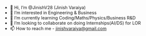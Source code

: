 - 👋 Hi, I’m @JinishV28 (Jinish Varaiya)
- 👀 I’m interested in Engineering & Business
- 🌱 I’m currently learning Coding/Maths/Physics/Business R&D 
- 💞️ I’m looking to collaborate on doing Internships(AI/DS) for LOR
- 📫 How to reach me - jinishvaraiya@gmail.com

<!---
JinishV28/JinishV28 is a ✨ special ✨ repository because its `README.md` (this file) appears on your GitHub profile.
You can click the Preview link to take a look at your changes.
--->
